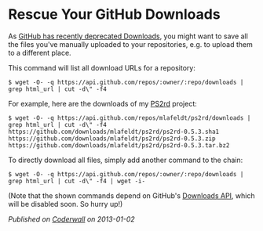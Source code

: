 # Rescue Your GitHub Downloads

As [GitHub has recently deprecated Downloads](https://github.com/blog/1302-goodbye-uploads), you might want to save all the files you've manually uploaded to your repositories, e.g. to upload them to a different place.

This command will list all download URLs for a repository:

	$ wget -O- -q https://api.github.com/repos/:owner/:repo/downloads | grep html_url | cut -d\" -f4

For example, here are the downloads of my [PS2rd](http://mlafeldt.github.com/ps2rd) project:

	$ wget -O- -q https://api.github.com/repos/mlafeldt/ps2rd/downloads | grep html_url | cut -d\" -f4
	https://github.com/downloads/mlafeldt/ps2rd/ps2rd-0.5.3.sha1
	https://github.com/downloads/mlafeldt/ps2rd/ps2rd-0.5.3.zip
	https://github.com/downloads/mlafeldt/ps2rd/ps2rd-0.5.3.tar.bz2

To directly download all files, simply add another command to the chain:

	$ wget -O- -q https://api.github.com/repos/:owner/:repo/downloads | grep html_url | cut -d\" -f4 | wget -i-

(Note that the shown commands depend on GitHub's [Downloads API](http://developer.github.com/v3/repos/downloads/), which will be disabled soon. So hurry up!)

_Published on [Coderwall](https://coderwall.com/p/xknlhg) on 2013-01-02_
